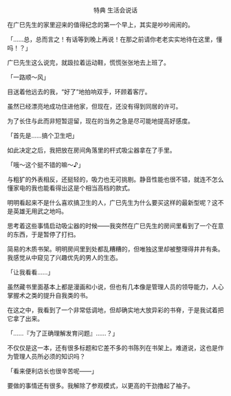 <p align="center">特典 生活会说话</p>

在广巳先生的家里迎来的值得纪念的第一个早上，其实是吵吵闹闹的。

「……总，总而言之！有话等到晚上再说！在那之前请你老老实实地待在这里，懂吗！？」

广巳先生这么说完，就趿拉着运动鞋，慌慌张张地去上班了。

「一路顺～风」

目送着他远去的我，“好了”地拍响双手，环顾着客厅。

虽然已经漂亮地成功住进他家，但现在，还没有得到同居的许可。

为了长住与此而非短暂逗留，现在的当务之急是尽可能地提高好感度。

「首先是……搞个卫生吧」

如此决定之后，我把放在房间角落里的杆式吸尘器拿在了手里。

「哦～这个挺不错的嘛～♪」

与粗犷的外表相反，还挺轻的，吸力也无可挑剔。静音性能也很不错，就连不怎么懂家电的我也能看得出这是个相当高档的款式。

明明看起来不是什么喜欢搞卫生的人，广巳先生为什么要买这样的最新型呢？这不是英雄无用武之地吗。

思考着这些事情启动吸尘器的时候——我突然在广巳先生的房间里看到了一个在意的东西，于是暂停了打扫。

简易的木质书架。明明房间里到处都乱糟糟的，但唯独这里却被整理得井井有条。我感觉从中窥见了兴趣优先的男人的生态。

「让我看看……」

虽然藏书里面基本上都是漫画和小说，但也有几本像是管理人员的领导能力，人心掌握术之类的提升自我类的书。

在这之中，我看到了一个非常低调地，但却确实地大放异彩的书脊，于是我试着把它拿了出来。

「……『为了正确理解发育问题』……？」

不仅仅是这一本，还有很多标题和它差不多的书陈列在书架上。难道说，这也是作为管理人员所必须的知识吗？

「看来便利店长也很辛苦呢——」

要做的事情还有很多。我解除了参观模式，以更高的干劲撸起了袖子。

